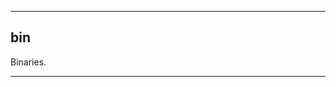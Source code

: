 _______________________________________________________________________________
## bin

Binaries.

_______________________________________________________________________________
